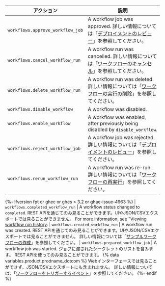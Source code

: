 | アクション                            | 説明                                                                                                                        |
| -------------------------------- | ------------------------------------------------------------------------------------------------------------------------- |
| `workflows.approve_workflow_job` | A workflow job was approved. 詳しい情報については「[デプロイメントのレビュー](/actions/managing-workflow-runs/reviewing-deployments)」を参照してください。  |
| `workflows.cancel_workflow_run`  | A workflow run was cancelled. 詳しい情報については「[ワークフローのキャンセル](/actions/managing-workflow-runs/canceling-a-workflow)」を参照してください。  |
| `workflows.delete_workflow_run`  | A workflow run was deleted. 詳しい情報については「[ワークフローの実行の削除](/actions/managing-workflow-runs/deleting-a-workflow-run)」を参照してください。 |
| `workflows.disable_workflow`     | A workflow was disabled.                                                                                                  |
| `workflows.enable_workflow`      | A workflow was enabled, after previously being disabled by `disable_workflow`.                                            |
| `workflows.reject_workflow_job`  | A workflow job was rejected. 詳しい情報については「[デプロイメントのレビュー](/actions/managing-workflow-runs/reviewing-deployments)」を参照してください。  |
| `workflows.rerun_workflow_run`   | A workflow run was re-run. 詳しい情報については「[ワークフローの再実行](/actions/managing-workflow-runs/re-running-a-workflow)」を参照してください。      |
{%- ifversion fpt or ghec or ghes > 3.2 or ghae-issue-4963 %}
| `workflows.completed_workflow_run` | A workflow status changed to `completed`. REST APIを通じてのみ見ることができます。UIやJSON/CSVエクスポートでは見ることができません。 For more information, see "[Viewing workflow run history](/actions/managing-workflow-runs/viewing-workflow-run-history). | `workflows.created_workflow_run` | A workflow run was created. REST APIを通じてのみ見ることができます。UIやJSON/CSVエクスポートでは見ることができません。 詳しい情報については「[サンプルワークフローの作成](/actions/learn-github-actions/introduction-to-github-actions#create-an-example-workflow)」を参照してください。 | `workflows.prepared_workflow_job` | A workflow job was started. ジョブに渡されたシークレットのリストを含みます。 REST APIを使ってのみ見ることができます。 {% data variables.product.prodname_dotcom %} Webインターフェースでは見ることができず、JSON/CSVエクスポートにも含まれません。 詳しい情報については、「[ワークフローをトリガーするイベント](/actions/reference/events-that-trigger-workflows)」を参照してください。
{%- endif %}
